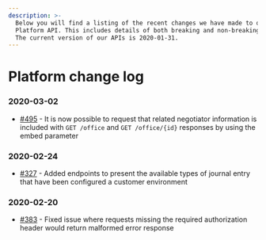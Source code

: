 ```yaml
---
description: >-
  Below you will find a listing of the recent changes we have made to our
  Platform API. This includes details of both breaking and non-breaking changes.
  The current version of our APIs is 2020-01-31.
---
```


# Platform change log

### 2020-03-02

* [\#495](https://github.com/reapit/foundations/issues/495) - It is now possible to request that related negotiator information is included with `GET /office` and `GET /office/{id}` responses by using the embed parameter 

### 2020-02-24

* [\#327](https://github.com/reapit/foundations/issues/327) - Added endpoints to present the available types of journal entry that have been configured a customer environment

### 2020-02-20

* [\#383](https://github.com/reapit/foundations/issues/383) - Fixed issue where requests missing the required authorization header would return malformed error response



